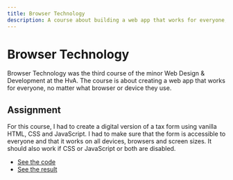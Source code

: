 ```yaml
---
title: Browser Technology
description: A course about building a web app that works for everyone, no matter what browser or device they use.
---
```


# Browser Technology

Browser Technology was the third course of the minor Web Design & Development at the HvA. The course is about creating a web app that works for everyone, no matter what browser or device they use.

## Assignment

For this course, I had to create a digital version of a tax form using vanilla HTML, CSS and JavaScript. I had to make sure that the form is accessible to everyone and that it works on all devices, browsers and screen sizes. It should also work if CSS or JavaScript or both are disabled.

- [See the code](https://github.com/mtdvlpr/bt-tax-form)
- [See the result](https://mtdvlpr.github.io/bt-tax-form/)
